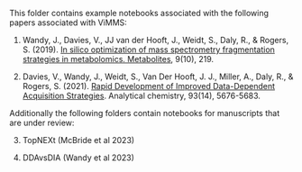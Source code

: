 This folder contains example notebooks associated with the following papers associated with ViMMS:

01. Wandy, J., Davies, V., JJ van der Hooft, J., Weidt, S., Daly, R., & Rogers, S. (2019). [In silico optimization of mass spectrometry fragmentation strategies in metabolomics. Metabolites](https://www.mdpi.com/2218-1989/9/10/219), 9(10), 219.

02. Davies, V., Wandy, J., Weidt, S., Van Der Hooft, J. J., Miller, A., Daly, R., & Rogers, S. (2021). [Rapid Development of Improved Data-Dependent Acquisition Strategies](https://pubs.acs.org/doi/abs/10.1021/acs.analchem.0c03895). Analytical chemistry, 93(14), 5676-5683.

Additionally the following folders contain notebooks for manuscripts that are under review:

03. TopNEXt (McBride et al 2023)

04. DDAvsDIA (Wandy et al 2023)